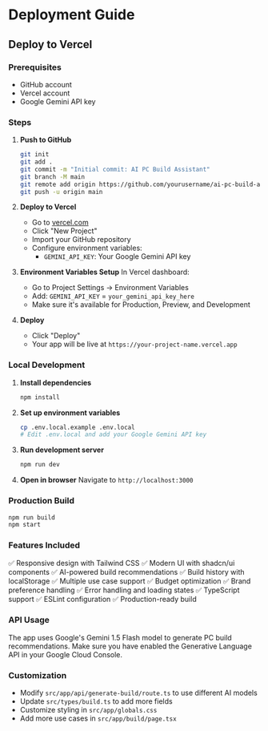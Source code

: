 # Deployment Guide

## Deploy to Vercel

### Prerequisites
- GitHub account
- Vercel account
- Google Gemini API key

### Steps

1. **Push to GitHub**
   ```bash
   git init
   git add .
   git commit -m "Initial commit: AI PC Build Assistant"
   git branch -M main
   git remote add origin https://github.com/yourusername/ai-pc-build-assistant.git
   git push -u origin main
   ```

2. **Deploy to Vercel**
   - Go to [vercel.com](https://vercel.com)
   - Click "New Project"
   - Import your GitHub repository
   - Configure environment variables:
     - `GEMINI_API_KEY`: Your Google Gemini API key

3. **Environment Variables Setup**
   In Vercel dashboard:
   - Go to Project Settings → Environment Variables
   - Add: `GEMINI_API_KEY` = `your_gemini_api_key_here`
   - Make sure it's available for Production, Preview, and Development

4. **Deploy**
   - Click "Deploy"
   - Your app will be live at `https://your-project-name.vercel.app`

### Local Development

1. **Install dependencies**
   ```bash
   npm install
   ```

2. **Set up environment variables**
   ```bash
   cp .env.local.example .env.local
   # Edit .env.local and add your Google Gemini API key
   ```

3. **Run development server**
   ```bash
   npm run dev
   ```

4. **Open in browser**
   Navigate to `http://localhost:3000`

### Production Build

```bash
npm run build
npm start
```

### Features Included

✅ Responsive design with Tailwind CSS
✅ Modern UI with shadcn/ui components
✅ AI-powered build recommendations
✅ Build history with localStorage
✅ Multiple use case support
✅ Budget optimization
✅ Brand preference handling
✅ Error handling and loading states
✅ TypeScript support
✅ ESLint configuration
✅ Production-ready build

### API Usage

The app uses Google's Gemini 1.5 Flash model to generate PC build recommendations. Make sure you have enabled the Generative Language API in your Google Cloud Console.

### Customization

- Modify `src/app/api/generate-build/route.ts` to use different AI models
- Update `src/types/build.ts` to add more fields
- Customize styling in `src/app/globals.css`
- Add more use cases in `src/app/build/page.tsx`